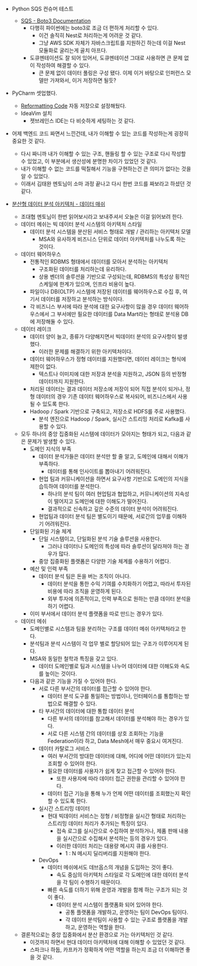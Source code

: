 - Python SQS 컨슈머 테스트
	- [SQS - Boto3 Documentation](https://boto3.amazonaws.com/v1/documentation/api/latest/reference/services/sqs.html#id56)
		- 다행히 파이썬에는 boto3로 조금 더 편하게 처리할 수 있다.
			- 이건 솔직히 Nest로 처리하는게 어려운 것 같다.
			- 그냥 AWS SDK 자체가 자바스크립트를 지원하긴 하는데 이걸 Nest 모듈화로 굴리는게 골치 아프다.
		- 도큐멘테이션도 잘 되어 있어서, 도큐멘테이션 그대로 사용하면 큰 문제 없이 작성하여 해결할 수 있다.
			- 큰 문제 없이 데이터 풀링은 구성 됐다. 이제 이거 바탕으로 인퍼런스 모델만 가져와서, 이거 저장하면 될듯?

- PyCharm 셋업했다.
	- [Reformatting Code](https://www.jetbrains.com/help/pycharm/reformat-and-rearrange-code.html) 자동 저장으로 설정해뒀다.
	- IdeaVim 설치
		- 젯브레인스 IDE는 다 비슷하게 세팅하는 것 같다.

- 어제 백엔드 코드 짜면서 느낀건데, 내가 이해할 수 있는 코드를 작성하는게 굉장히 중요한 것 같다.
	- 다시 짜니까 내가 이해할 수 있는 구조, 핸들링 할 수 있는 구조로 다시 작성할 수 있었고, 이 부분에서 생산성에 분명한 차이가 있었던 것 같다.
	- 내가 이해할 수 없는 코드를 떡칠해서 기능을 구현하는건 큰 의미가 없다는 것을 알 수 있었다.
	- 이래서 김태완 멘토님이 소마 과정 끝나고 다시 한번 코드를 짜보라고 하셨던 것 같다.

- [분산형 데이터 분석 아키텍처 - 데이터 매쉬](https://bcho.tistory.com/1379)
	- 조대협 멘토님이 한번 읽어보시라고 보내주셔서 오늘은 이걸 읽어보려 한다.
	- 데이터 메쉬는 빅 데이터 분석 시스템의 아키텍처 스타일
		- 데이터 분석 시스템을 분산된 서비스 형태로 개발 / 관리하는 아키텍처 모델
			- MSA와 유사하게 비즈니스 단위로 데이터 아키텍처를 나누도록 하는 것이다.
	- 데이터 웨어하우스
		- 전통적인 RDBMS 형태에서 데이터를 모아서 분석하는 아키텍처
			- 구조화된 데이터를 처리하는데 유리하다.
			- 상용 벤더의 솔루션을 기반으로 구성되는데, RDBMS의 특성상 횡적인 스케일에 한계가 있으며, 인프라 비용이 높다.
		- 파일이나 DB(OLTP) 시스템에 저장된 데이터를 웨어하우스로 수집 후, 여기서 데이터를 저장하고 분석하는 방식이다.
		- 각 비즈니스 부서에 따라 분석에 대한 요구사항이 많을 경우 데이터 웨어하우스에서 그 부서에만 필요한 데이터를 Data Mart라는 형태로 분석용 DB에 저장해둘 수 있다.
	- 데이터 레이크
		- 데이터 양이 늘고, 종류가 다양해지면서 빅데이터 분석의 요구사항이 발생했다.
			- 이러한 문제를 해결하기 위한 아키텍처이다.
		- 데이터 웨어하우스가 정형 데이터를 지원했다면, 데이터 레이크는 형식에 제한이 없다.
			- 텍스트나 이미지에 대한 저장과 분석을 지원하고, JSON 등의 반정형 데이터까지 지원한다.
		- 처리된 데이터는 결과 데이터 저장소에 저장이 되어 직접 분석이 되거나, 정형 데이터의 경우 기존 데이터 웨어하우스로 복사되어, 비즈니스에서 사용될 수 있도록 한다.
		- Hadoop / Spark 기반으로 구축되고, 저장소로 HDFS를 주로 사용했다.
			- 분석 엔진으로 Hadoop / Spark, 실시간 스트리밍 처리로 Kafka를 사용할 수 있다.
	- 모두 하나의 중앙 집중화된 시스템에 데이터가 모아지는 형태가 되고, 다음과 같은 문제가 발생할 수 있다.
		- 도메인 지식의 부족
			- 데이터 분석가들은 데이터 분석만 할 줄 알고, 도메인에 대해서 이해가 부족하다.
				- 데이터를 통해 인사이트를 뽑아내기 어려워진다.
			- 현업 팀과 커뮤니케이션을 하면서 요구사항 기반으로 도메인의 지식을 습득하여 데이터를 분석한다.
				- 하나의 분석 팀이 여러 현업팀과 협업하고, 커뮤니케이션의 지속성이 떨어지고 도메인에 대한 이해도가 떨어진다.
				- 결과적으로 신속하고 깊은 수준의 데이터 분석이 어려워진다.
			- 현업팀과 데이터 분석 팀은 별도이기 때문에, 서로간의 업무를 이해하기 어려워진다.
		- 단일화된 기술 체계
			- 단일 시스템이고, 단일화된 분석 기술 솔루션을 사용한다.
				- 그러나 데이터나 도메인의 특성에 따라 솔루션이 달라져야 하는 경우가 많다.
			- 중앙 집중화된 플랫폼은 다양한 기술 체계를 수용하기 어렵다.
		- 예산 및 인력 부족
			- 데이터 분석 팀은 돈을 버는 조직이 아니다.
				- 데이터 분석을 통한 수익 기여를 수치화하기 어렵고, 따라서 투자된 비용에 따라 조직을 운영하게 된다.
				- 외부 투자에 의존적이고, 인력 부족으로 원하는 만큼 데이터 분석을 하기 어렵다.
		- 이미 부서에서 데이터 분석 플랫폼을 따로 만드는 경우가 있다.
	- 데이터 메쉬
		- 도메인별로 시스템과 팀을 분리하는 구조를 데이터 메쉬 아키텍처라고 한다.
		- 분석팀과 분석 시스템이 각 업무 별로 할당되어 있는 구조가 이루어지게 된다.
		- MSA와 동일한 철학과 특징을 갖고 있다.
			- 데이터 도메인별로 팀과 시스템을 나누어 데이터에 대한 이해도와 속도를 높이는 것이다.
		- 다음과 같은 기능을 가질 수 있어야 한다.
			- 서로 다른 부서간의 데이터를 접근할 수 있어야 한다.
				- 데이터 분석 도구를 통일하는 방법이나, 인터페이스를 통합하는 방법으로 해결할 수 있다.
			- 타 부서간의 데이터에 대한 통합 데이터 분석
				- 다른 부서의 데이터를 참고해서 데이터를 분석해야 하는 경우가 있다.
				- 서로 다른 시스템 간의 데이터를 상호 조회하는 기능을 Federation이라 하고, Data Mesh에서 매우 중요시 여겨진다.
			- 데이터 카탈로그 서비스
				- 여러 부서간의 방대한 데이터에 대해, 어디에 어떤 데이터가 있는지 조회할 수 있어야 한다.
				- 필요한 데이터를 사용자가 쉽게 찾고 접근할 수 있어야 한다.
					- 또한 사용자에 따라 데이터 접근 권한을 관리할 수 있어야 한다.
				- 데이터 접근 기능을 통해 누가 언제 어떤 데이터를 조회했는지 확인할 수 있도록 한다.
			- 실시간 스트리밍 데이터
				- 현대 빅데이터 서비스는 정형 / 비정형을 실시간 형태로 처리하는 스트리밍 데이터 처리가 추가되는 특징이 있다.
					- 접속 로그를 실시간으로 수집하여 분석하거나, 제품 판매 내용을 실시간으로 수집해서 분석하는 등의 경우가 있다.
					- 이러한 데이터 처리는 대용량 메시지 큐를 사용한다.
						- 1 : N 메시지 딜리버리를 지원해야 한다.
			- DevOps
				- 데이터 메쉬에서도 데브옵스의 개념을 도입하는 것이 좋다.
					- 속도 중심의 아키텍처 스타일로 각 도메인에 대한 데이터 분석을 각 팀이 수행하기 때문이다.
				- 빠른 속도를 더하기 위해 운영과 개발을 함께 하는 구조가 되는 것이 좋다.
					- 데이터 분석 시스템이 플랫폼화 되어 있어야 한다.
						- 공통 플랫폼을 개발하고, 운영하는 팀이 DevOps 팀이다.
						- 각 데이터 분석팀이 사용할 수 있는 구조로 플랫폼을 개발하고, 운영하는 역할을 한다.
	- 결론적으로는 중앙 집중화에서 분산 환경으로 가는 아키텍처인 것 같다.
		- 이것까지 하면서 현대 데이터 아키텍처에 대해 이해할 수 있었던 것 같다.
		- 스파크나 하둡, 카프카가 정확하게 어떤 역할을 하는지 조금 더 이해하면 좋을 것 같다.
